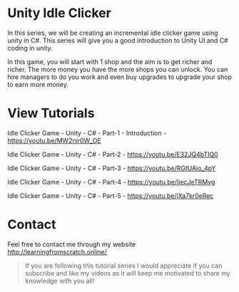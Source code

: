 # Unity Idle Clicker

In this series, we will be creating an incremental idle clicker game using unity in C#. This series will give you a good introduction to Unity UI and C# coding in unity. 

In this game, you will start with 1 shop and the aim is to get richer and richer. The more money you have the more shops you can unlock. You can hire managers to do you work and even buy upgrades to upgrade your shop to earn more money.

# View Tutorials

Idle Clicker Game - Unity - C# - Part-1 - Introduction - https://youtu.be/MW2nir0W_OE

Idle Clicker Game - Unity - C# - Part-2 - https://youtu.be/E32JQ4bTIQ0

Idle Clicker Game - Unity - C# - Part-3 - https://youtu.be/RGtUAio_4pY

Idle Clicker Game - Unity - C# - Part-4 - https://youtu.be/IiecJeTRMvg

Idle Clicker Game - Unity - C# - Part-5 - https://youtu.be/jXa7kr0eRec

# Contact
Feel free to contact me through my website http://learningfromscratch.online/
>If you are following this tutorial series I would appreciate if you can subscribe and like my videos as it will keep me motivated to share my knowledge with you all!
